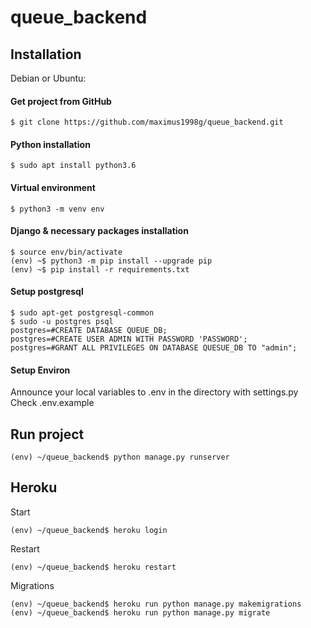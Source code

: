 # queue_backend

## Installation
Debian or Ubuntu:

#### Get project from GitHub
```
$ git clone https://github.com/maximus1998g/queue_backend.git
```

#### Python installation
```
$ sudo apt install python3.6
```

#### Virtual environment
```
$ python3 -m venv env
```

#### Django & necessary packages installation
```
$ source env/bin/activate
(env) ~$ python3 -m pip install --upgrade pip
(env) ~$ pip install -r requirements.txt
```

#### Setup postgresql
```
$ sudo apt-get postgresql-common
$ sudo -u postgres psql
postgres=#CREATE DATABASE QUEUE_DB;
postgres=#CREATE USER ADMIN WITH PASSWORD 'PASSWORD';
postgres=#GRANT ALL PRIVILEGES ON DATABASE QUESUE_DB TO "admin";
```

#### Setup Environ
Announce your local variables to .env in the directory with settings.py
Check .env.example

## Run project
```
(env) ~/queue_backend$ python manage.py runserver
```

## Heroku
Start
```
(env) ~/queue_backend$ heroku login
```

Restart
```
(env) ~/queue_backend$ heroku restart
```

Migrations
```
(env) ~/queue_backend$ heroku run python manage.py makemigrations
(env) ~/queue_backend$ heroku run python manage.py migrate
```
